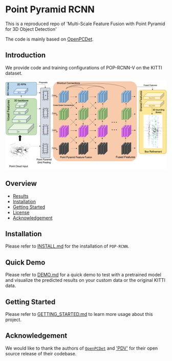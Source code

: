 # Point Pyramid RCNN

This is a reproduced repo of 'Multi-Scale Feature Fusion with Point Pyramid for 3D Object Detection'

The code is mainly based on [OpenPCDet](https://github.com/open-mmlab/OpenPCDet).

## Introduction
We provide code and training configurations of POP-RCNN-V on the KITTI dataset.  

![Algorithm Overview](docs/overview.png)

## Overview
- [Results](#results)
- [Installation](docs/INSTALL.md)
- [Getting Started](docs/GETTING_STARTED.md)
- [License](#license)
- [Acknowledgement](#acknowledgement)




## Installation
Please refer to [INSTALL.md](docs/INSTALL.md) for the installation of `POP-RCNN`.


## Quick Demo
Please refer to [DEMO.md](docs/DEMO.md) for a quick demo to test with a pretrained model and
visualize the predicted results on your custom data or the original KITTI data.

## Getting Started
Please refer to [GETTING_STARTED.md](docs/GETTING_STARTED.md) to learn more usage about this project.


## Acknowledgement
We would like to thank the authors of [`OpenPCDet`](https://github.com/open-mmlab/OpenPCDet) and ['PDV'](https://github.com/TRAILab/PDV) for their open source release of their codebase.


